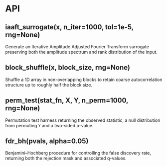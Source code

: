 # API

## iaaft_surrogate(x, n_iter=1000, tol=1e-5, rng=None)
Generate an Iterative Amplitude Adjusted Fourier Transform surrogate preserving
both the amplitude spectrum and rank distribution of the input.

## block_shuffle(x, block_size, rng=None)
Shuffle a 1D array in non-overlapping blocks to retain coarse autocorrelation
structure up to roughly half the block size.

## perm_test(stat_fn, X, Y, n_perm=1000, rng=None)
Permutation test harness returning the observed statistic, a null distribution
from permuting ``Y`` and a two-sided p-value.

## fdr_bh(pvals, alpha=0.05)
Benjamini–Hochberg procedure for controlling the false discovery rate, returning
both the rejection mask and associated q-values.
